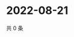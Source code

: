 # 2022-08-21

共 0 条

<!-- BEGIN WEIBO -->
<!-- 最后更新时间 Sun Aug 21 2022 01:16:31 GMT+0800 (China Standard Time) -->

<!-- END WEIBO -->
